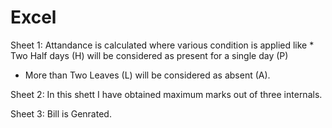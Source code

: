 # Excel

Sheet 1: Attandance is calculated where various condition is applied like * Two Half days (H) will be considered as present for a single day (P)							
*  More than Two Leaves (L) will be considered as absent (A).

Sheet 2: In this shett I have obtained maximum marks out of three internals.

Sheet 3: Bill is Genrated.

